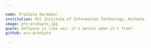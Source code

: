 ```yaml
---		

name: Pradipto Karmakar.	
institution: RCC Institute of Information Technology, Kolkata.
image: pro-prodipto.jpg		
quote: Software is like sex: it's better when it's free!
github: pro-prodipto
   
---		
```

